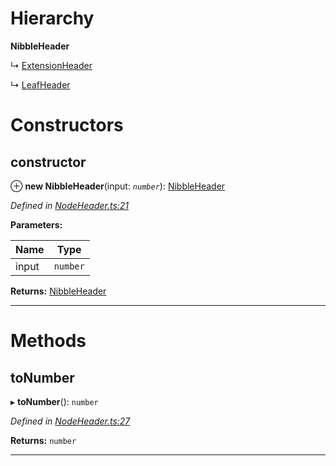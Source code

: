 

# Hierarchy

**NibbleHeader**

↳  [ExtensionHeader](_nodeheader_.extensionheader.md)

↳  [LeafHeader](_nodeheader_.leafheader.md)

# Constructors

<a id="constructor"></a>

##  constructor

⊕ **new NibbleHeader**(input: *`number`*): [NibbleHeader](_nodeheader_.nibbleheader.md)

*Defined in [NodeHeader.ts:21](https://github.com/polkadot-js/common/blob/815fdc7/packages/trie-codec/src/NodeHeader.ts#L21)*

**Parameters:**

| Name | Type |
| ------ | ------ |
| input | `number` |

**Returns:** [NibbleHeader](_nodeheader_.nibbleheader.md)

___

# Methods

<a id="tonumber"></a>

##  toNumber

▸ **toNumber**(): `number`

*Defined in [NodeHeader.ts:27](https://github.com/polkadot-js/common/blob/815fdc7/packages/trie-codec/src/NodeHeader.ts#L27)*

**Returns:** `number`

___

